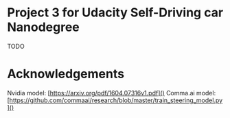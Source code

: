 
# Project 3 for Udacity Self-Driving car Nanodegree

TODO

# Acknowledgements 

Nvidia model: [https://arxiv.org/pdf/1604.07316v1.pdf]()
Comma.ai model: [https://github.com/commaai/research/blob/master/train_steering_model.py]()

